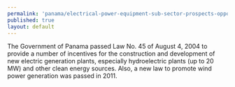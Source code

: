 ```yaml
--- 
permalink: 'panama/electrical-power-equipment-sub-sector-prospects-opportunities.html' 
published: true 
layout: default
---
```

The Government of Panama passed Law No. 45 of August 4, 2004 to provide a number of incentives for the construction and development of new electric generation plants, especially hydroelectric plants (up to 20 MW) and other clean energy sources. Also, a new law to promote wind power generation was passed in 2011.
